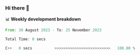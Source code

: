 ### Hi there 👋

📊 **Weekly development breakdown**
<!--START_SECTION:waka-->

```rust
From: 30 August 2023 - To: 25 November 2023

Total Time: 0 secs

C++   0 secs          >>>>>>>>>>>>>>>>>>>>>>>>>   100.00 %
```

<!--END_SECTION:waka-->
<!--
**R-enanVieira/R-enanVieira** is a ✨ _special_ ✨ repository because its `README.md` (this file) appears on your GitHub profile.

Here are some ideas to get you started:

- 🔭 I’m currently working on ...
- 🌱 I’m currently learning ...
- 👯 I’m looking to collaborate on ...
- 🤔 I’m looking for help with ...
- 💬 Ask me about ...
- 📫 How to reach me: ...
- 😄 Pronouns: ...
- ⚡ Fun fact: ...
-->
